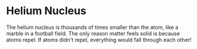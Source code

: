 # Helium Nucleus

The helium nucleus is thousands of times smaller than the atom, like a marble in
a football field. The only reason matter feels solid is because atoms repel. If
atoms didn't repel, everything would fall through each other!
